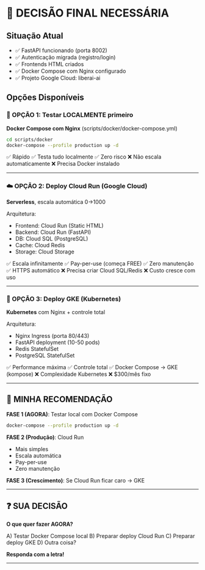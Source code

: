 # 🎯 DECISÃO FINAL NECESSÁRIA

## Situação Atual
- ✅ FastAPI funcionando (porta 8002)
- ✅ Autenticação migrada (registro/login)
- ✅ Frontends HTML criados
- ✅ Docker Compose com Nginx configurado
- ✅ Projeto Google Cloud: liberai-ai

## Opções Disponíveis

### 🚀 OPÇÃO 1: Testar LOCALMENTE primeiro
**Docker Compose com Nginx** (scripts/docker/docker-compose.yml)

```bash
cd scripts/docker
docker-compose --profile production up -d
```

✅ Rápido
✅ Testa tudo localmente
✅ Zero risco
❌ Não escala automaticamente
❌ Precisa Docker instalado

---

### ☁️ OPÇÃO 2: Deploy Cloud Run (Google Cloud)
**Serverless**, escala automática 0→1000

Arquitetura:
- Frontend: Cloud Run (Static HTML)
- Backend: Cloud Run (FastAPI)
- DB: Cloud SQL (PostgreSQL)
- Cache: Cloud Redis
- Storage: Cloud Storage

✅ Escala infinitamente
✅ Pay-per-use (começa FREE)
✅ Zero manutenção
✅ HTTPS automático
❌ Precisa criar Cloud SQL/Redis
❌ Custo cresce com uso

---

### 🐳 OPÇÃO 3: Deploy GKE (Kubernetes)
**Kubernetes** com Nginx + controle total

Arquitetura:
- Nginx Ingress (porta 80/443)
- FastAPI deployment (10-50 pods)
- Redis StatefulSet
- PostgreSQL StatefulSet

✅ Performance máxima
✅ Controle total
✅ Docker Compose → GKE (kompose)
❌ Complexidade Kubernetes
❌ $300/mês fixo

---

## 🎯 MINHA RECOMENDAÇÃO

**FASE 1 (AGORA)**: Testar local com Docker Compose
```bash
docker-compose --profile production up -d
```

**FASE 2 (Produção)**: Cloud Run
- Mais simples
- Escala automática
- Pay-per-use
- Zero manutenção

**FASE 3 (Crescimento)**: Se Cloud Run ficar caro → GKE

---

## ❓ SUA DECISÃO

**O que quer fazer AGORA?**

A) Testar Docker Compose local
B) Preparar deploy Cloud Run
C) Preparar deploy GKE
D) Outra coisa?

**Responda com a letra!**

---
